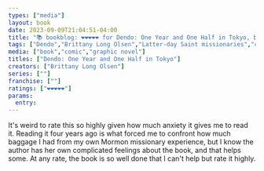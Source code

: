 ```yaml
---
types: ["media"]
layout: book
date: 2023-09-09T21:04:51-04:00
title: "📚 bookblog: ❤️❤️❤️❤️❤️ for Dendo: One Year and One Half in Tokyo, by Brittany Long Olsen"
tags: ["Dendo","Brittany Long Olsen","Latter-day Saint missionaries","comics"]
media: ["book","comic","graphic novel"]
titles: ["Dendo: One Year and One Half in Tokyo"]
creators: ["Brittany Long Olsen"]
series: [""]
franchise: [""]
ratings: ["❤️❤️❤️❤️❤️"]
params:
  entry:
---
```

It's weird to rate this so highly given how much anxiety it gives me to read it. Reading it four years ago is what forced me to confront how much baggage I had from my own Mormon missionary experience, but I know the author has her own complicated feelings about the book, and that helps some. At any rate, the book is so well done that I can't help but rate it highly.
